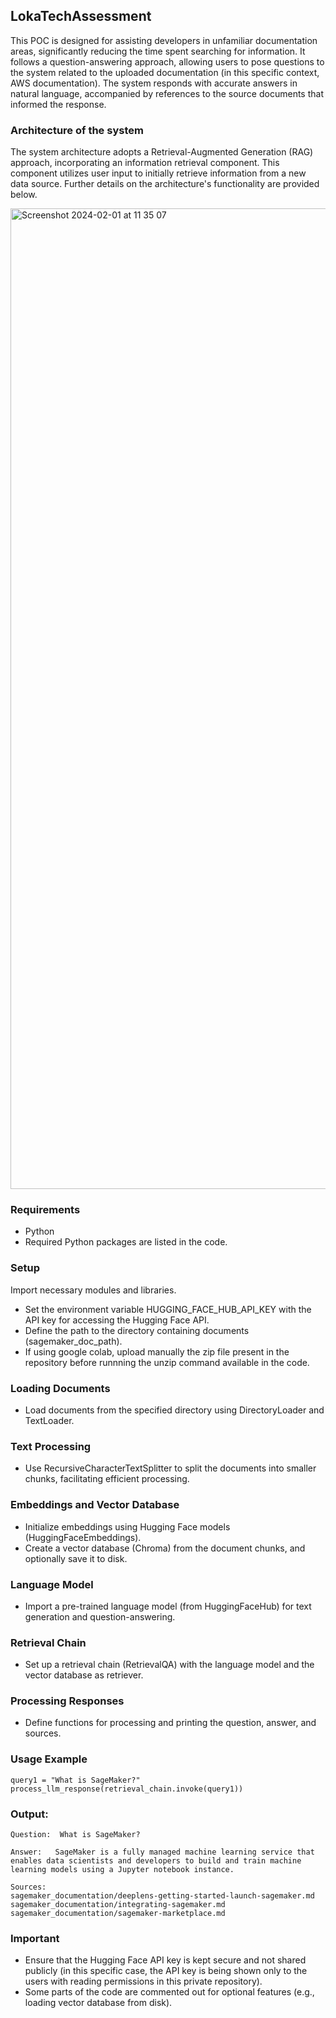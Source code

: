 ## LokaTechAssessment

This POC is designed for assisting developers in unfamiliar documentation areas, significantly reducing the time spent searching for information. It follows a question-answering approach, allowing users to pose questions to the system related to the uploaded documentation (in this specific context, AWS documentation). The system responds with accurate answers in natural language, accompanied by references to the source documents that informed the response.

### Architecture of the system
The system architecture adopts a Retrieval-Augmented Generation (RAG) approach, incorporating an information retrieval component. This component utilizes user input to initially retrieve information from a new data source. Further details on the architecture's functionality are provided below.

<img width="1569" alt="Screenshot 2024-02-01 at 11 35 07" src="https://github.com/PedroNunes99/LokaTechAssessment/assets/44478888/f2152d8b-8130-4338-bbbc-6c4c55cd66f6">

### Requirements
- Python
- Required Python packages are listed in the code.
### Setup
Import necessary modules and libraries.
- Set the environment variable HUGGING_FACE_HUB_API_KEY with the API key for accessing the Hugging Face API.
- Define the path to the directory containing documents (sagemaker_doc_path).
- If using google colab, upload manually the zip file present in the repository before runnning the unzip command available in the code.
### Loading Documents
- Load documents from the specified directory using DirectoryLoader and TextLoader.
### Text Processing
- Use RecursiveCharacterTextSplitter to split the documents into smaller chunks, facilitating efficient processing.
### Embeddings and Vector Database
- Initialize embeddings using Hugging Face models (HuggingFaceEmbeddings).
- Create a vector database (Chroma) from the document chunks, and optionally save it to disk.
### Language Model
- Import a pre-trained language model (from HuggingFaceHub) for text generation and question-answering.
### Retrieval Chain
- Set up a retrieval chain (RetrievalQA) with the language model and the vector database as retriever.
### Processing Responses
- Define functions for processing and printing the question, answer, and sources.
### Usage Example
```
query1 = "What is SageMaker?"
process_llm_response(retrieval_chain.invoke(query1))
```
### Output:
```
Question:  What is SageMaker?

Answer:   SageMaker is a fully managed machine learning service that enables data scientists and developers to build and train machine learning models using a Jupyter notebook instance.

Sources:
sagemaker_documentation/deeplens-getting-started-launch-sagemaker.md
sagemaker_documentation/integrating-sagemaker.md
sagemaker_documentation/sagemaker-marketplace.md
```

### Important
- Ensure that the Hugging Face API key is kept secure and not shared publicly (in this specific case, the API key is being shown only to the users with reading permissions in this private repository).
- Some parts of the code are commented out for optional features (e.g., loading vector database from disk).
